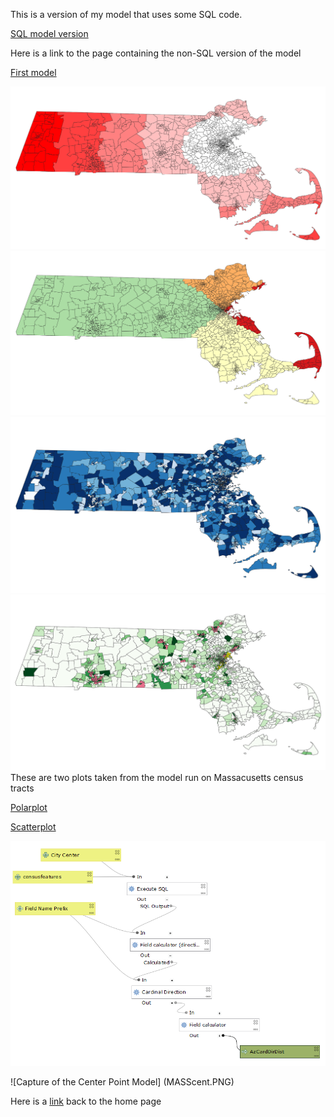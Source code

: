 This is a version of my model that uses some SQL code.

[SQL model version](SQL_Az_Model.model3)

Here is a link to the page containing the non-SQL version of the model

[First model](qgisModel.md)

![Mass Distance](MASSdistance.PNG)
![Mass Direction](MASSdirection.PNG)
![Mass Median Gross Rents](MASSrent.PNG)
![Mass Latinx Population](MASSlatinx.PNG)
These are two plots taken from the model run on Massacusetts census tracts

[Polarplot](polar.html)

[Scatterplot](Scat.html)

![Capture of the SQL Model in Edit Mode](model_sql.PNG)

![Capture of the Center Point Model] (MASScent.PNG)

Here is a [link](index.md) back to the home page
